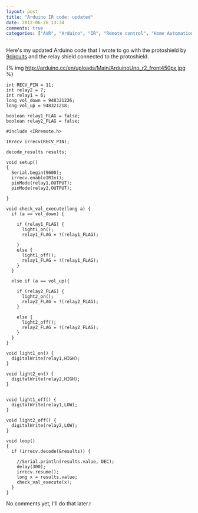 ```yaml
---
layout: post
title: "Arduino IR code: updated"
date: 2012-06-26 13:34
comments: true
categories: ["AVR", "Arduino", "IR", "Remote control", "Home Automation"]
---
```


Here's my updated Arduino code that I wrote to go with the protoshield by [9circuits](http://www.9circuits.com) and the relay shield connected to the protoshield.


{% img http://arduino.cc/en/uploads/Main/ArduinoUno_r2_front450px.jpg %}

```obj-c ArduinoIR.cpp
int RECV_PIN = 11;
int relay2 = 7;
int relay1 = 6;
long vol_down = 948321226;
long vol_up = 948321218;

boolean relay1_FLAG = false;
boolean relay2_FLAG = false;

#include <IRremote.h>

IRrecv irrecv(RECV_PIN);

decode_results results;

void setup()
{
  Serial.begin(9600);
  irrecv.enableIRIn();
  pinMode(relay1,OUTPUT);
  pinMode(relay2,OUTPUT);

}

void check_val_execute(long a) {
  if (a == vol_down) {
    
    if (relay1_FLAG) {
      light1_on();
      relay1_FLAG = !(relay1_FLAG);
    
    }
    else {
      light1_off();
      relay1_FLAG = !(relay1_FLAG);
    }  
  }
  
  else if (a == vol_up){
    
    if (relay2_FLAG) {
      light2_on();
      relay2_FLAG = !(relay2_FLAG);
    }
    
    else {
      light2_off();
      relay2_FLAG = !(relay2_FLAG);
    }  
  }
}

void light1_on() {
  digitalWrite(relay1,HIGH);
}

void light2_on() {
  digitalWrite(relay2,HIGH);
}


void light1_off() {
  digitalWrite(relay1,LOW);
}

void light2_off() {
  digitalWrite(relay2,LOW);
}

void loop()
{
  if (irrecv.decode(&results)) {
    
    //Serial.println(results.value, DEC);
    delay(300);
    irrecv.resume();
    long x = results.value;
    check_val_execute(x);
  }
}
```

No comments yet, I'll do that later.r
